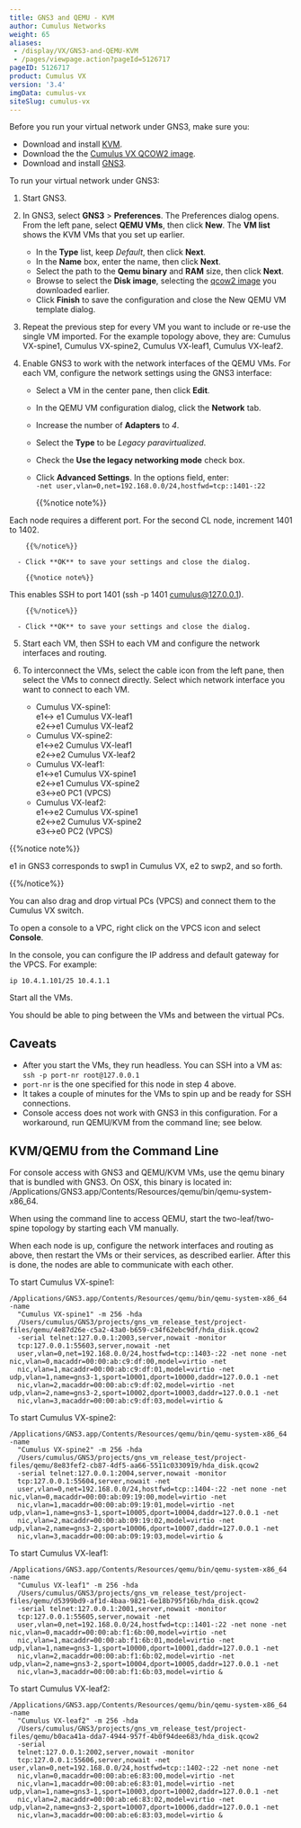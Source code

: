 ```yaml
---
title: GNS3 and QEMU - KVM
author: Cumulus Networks
weight: 65
aliases:
 - /display/VX/GNS3-and-QEMU-KVM
 - /pages/viewpage.action?pageId=5126717
pageID: 5126717
product: Cumulus VX
version: '3.4'
imgData: cumulus-vx
siteSlug: cumulus-vx
---
```

Before you run your virtual network under GNS3, make sure you:

  - Download and install [KVM](http://www.linux-kvm.org/page/Downloads).
  - Download the the [Cumulus VX QCOW2 image](https://cumulusnetworks.com/cumulus-vx/download/).
  - Download and install
    [GNS3](https://community.gns3.com/login.jspa?referer=/community/software/download).

To run your virtual network under GNS3:

1.  Start GNS3.

2.  In GNS3, select **GNS3** \> **Preferences**. The Preferences dialog
    opens. From the left pane, select **QEMU VMs**, then click **New**.
    The **VM list** shows the KVM VMs that you set up earlier.

      - In the **Type** list, keep *Default*, then click **Next**.
      - In the **Name** box, enter the name, then click **Next**.
      - Select the path to the **Qemu binary** and **RAM** size, then
        click **Next**.
      - Browse to select the **Disk image**, selecting the
        [qcow2 image](https://cumulusnetworks.com/cumulus-vx/download/) you
        downloaded earlier.
      - Click **Finish** to save the configuration and close the New
        QEMU VM template dialog.

3.  Repeat the previous step for every VM you want to include or re-use
    the single VM imported. For the example topology above, they are:
    Cumulus VX-spine1, Cumulus VX-spine2, Cumulus VX-leaf1, Cumulus
    VX-leaf2.

4.  Enable GNS3 to work with the network interfaces of the QEMU VMs. For
    each VM, configure the network settings using the GNS3 interface:

      - Select a VM in the center pane, then click **Edit**.
      - In the QEMU VM configuration dialog, click the **Network** tab.
      - Increase the number of **Adapters** to *4*.
      - Select the **Type** to be *Legacy paravirtualized*.
      - Check the **Use the legacy networking mode** check box.
      - Click **Advanced Settings**. In the options field, enter:  
        `-net user,vlan=0,net=192.168.0.0/24,hostfwd=tcp::1401-:22`

        {{%notice note%}}

Each node requires a different port. For the second CL node,
        increment 1401 to 1402.

        {{%/notice%}}

      - Click **OK** to save your settings and close the dialog.

        {{%notice note%}}

This enables SSH to port 1401 (ssh -p 1401 cumulus@127.0.0.1).

        {{%/notice%}}

      - Click **OK** to save your settings and close the dialog.

5.  Start each VM, then SSH to each VM and configure the network
    interfaces and routing.

6.  To interconnect the VMs, select the cable icon from the left pane,
    then select the VMs to connect directly. Select which network
    interface you want to connect to each VM.

      - Cumulus VX-spine1:  
        e1\<-\> e1 Cumulus VX-leaf1  
        e2\<-\>e1 Cumulus VX-leaf2
      - Cumulus VX-spine2:  
        e1\<-\>e2 Cumulus VX-leaf1  
        e2\<-\>e2 Cumulus VX-leaf2
      - Cumulus VX-leaf1:  
        e1\<-\>e1 Cumulus VX-spine1  
        e2\<-\>e1 Cumulus VX-spine2  
        e3\<-\>e0 PC1 (VPCS)
      - Cumulus VX-leaf2:  
        e1\<-\>e2 Cumulus VX-spine1  
        e2\<-\>e2 Cumulus VX-spine2  
        e3\<-\>e0 PC2 (VPCS)

{{%notice note%}}

e1 in GNS3 corresponds to swp1 in Cumulus VX, e2 to swp2, and so forth.

{{%/notice%}}

You can also drag and drop virtual PCs (VPCS) and connect them to the
Cumulus VX switch.

To open a console to a VPC, right click on the VPCS icon and select **Console**.

In the console, you can configure the IP address and default gateway for
the VPCS. For example:

    ip 10.4.1.101/25 10.4.1.1

Start all the VMs.

You should be able to ping between the VMs and between the virtual PCs.

## Caveats

  - After you start the VMs, they run headless. You can SSH into a VM as:  
    `ssh -p port-nr root@127.0.0.1`
  - `port-nr` is the one specified for this node in step 4 above.
  - It takes a couple of minutes for the VMs to spin up and be ready for
    SSH connections.
  - Console access does not work with GNS3 in this configuration. For a
    workaround, run QEMU/KVM from the command line; see below.

## KVM/QEMU from the Command Line

For console access with GNS3 and QEMU/KVM VMs, use the qemu binary that
is bundled with GNS3. On OSX, this binary is located in:
/Applications/GNS3.app/Contents/Resources/qemu/bin/qemu-system-x86\_64.

When using the command line to access QEMU, start the two-leaf/two-spine
topology by starting each VM manually.

When each node is up, configure the network interfaces and routing as above,
then restart the VMs or their services, as described earlier. After this is done,
the nodes are able to communicate with each other.

To start Cumulus VX-spine1:

    /Applications/GNS3.app/Contents/Resources/qemu/bin/qemu-system-x86_64 -name
      "Cumulus VX-spine1" -m 256 -hda
      /Users/cumulus/GNS3/projects/gns_vm_release_test/project-files/qemu/4e87d26e-c5a2-43a0-b659-c34f62ebc9df/hda_disk.qcow2
      -serial telnet:127.0.0.1:2003,server,nowait -monitor
      tcp:127.0.0.1:55603,server,nowait -net
      user,vlan=0,net=192.168.0.0/24,hostfwd=tcp::1403-:22 -net none -net nic,vlan=0,macaddr=00:00:ab:c9:df:00,model=virtio -net
      nic,vlan=1,macaddr=00:00:ab:c9:df:01,model=virtio -net udp,vlan=1,name=gns3-1,sport=10001,dport=10000,daddr=127.0.0.1 -net
      nic,vlan=2,macaddr=00:00:ab:c9:df:02,model=virtio -net udp,vlan=2,name=gns3-2,sport=10002,dport=10003,daddr=127.0.0.1 -net
      nic,vlan=3,macaddr=00:00:ab:c9:df:03,model=virtio &

To start Cumulus VX-spine2:

    /Applications/GNS3.app/Contents/Resources/qemu/bin/qemu-system-x86_64 -name
      "Cumulus VX-spine2" -m 256 -hda
      /Users/cumulus/GNS3/projects/gns_vm_release_test/project-files/qemu/8e83fef2-cb87-4df5-aa66-5511c0330919/hda_disk.qcow2
      -serial telnet:127.0.0.1:2004,server,nowait -monitor
      tcp:127.0.0.1:55604,server,nowait -net
      user,vlan=0,net=192.168.0.0/24,hostfwd=tcp::1404-:22 -net none -net nic,vlan=0,macaddr=00:00:ab:09:19:00,model=virtio -net
      nic,vlan=1,macaddr=00:00:ab:09:19:01,model=virtio -net udp,vlan=1,name=gns3-1,sport=10005,dport=10004,daddr=127.0.0.1 -net
      nic,vlan=2,macaddr=00:00:ab:09:19:02,model=virtio -net udp,vlan=2,name=gns3-2,sport=10006,dport=10007,daddr=127.0.0.1 -net
      nic,vlan=3,macaddr=00:00:ab:09:19:03,model=virtio &

To start Cumulus VX-leaf1:

    /Applications/GNS3.app/Contents/Resources/qemu/bin/qemu-system-x86_64 -name
      "Cumulus VX-leaf1" -m 256 -hda
      /Users/cumulus/GNS3/projects/gns_vm_release_test/project-files/qemu/d5399bd9-af1d-4baa-9821-6e18b795f16b/hda_disk.qcow2
      -serial telnet:127.0.0.1:2001,server,nowait -monitor
      tcp:127.0.0.1:55605,server,nowait -net
      user,vlan=0,net=192.168.0.0/24,hostfwd=tcp::1401-:22 -net none -net nic,vlan=0,macaddr=00:00:ab:f1:6b:00,model=virtio -net
      nic,vlan=1,macaddr=00:00:ab:f1:6b:01,model=virtio -net udp,vlan=1,name=gns3-1,sport=10000,dport=10001,daddr=127.0.0.1 -net
      nic,vlan=2,macaddr=00:00:ab:f1:6b:02,model=virtio -net udp,vlan=2,name=gns3-2,sport=10004,dport=10005,daddr=127.0.0.1 -net
      nic,vlan=3,macaddr=00:00:ab:f1:6b:03,model=virtio &

To start Cumulus VX-leaf2:

    /Applications/GNS3.app/Contents/Resources/qemu/bin/qemu-system-x86_64 -name
      "Cumulus VX-leaf2" -m 256 -hda
      /Users/cumulus/GNS3/projects/gns_vm_release_test/project-files/qemu/b0aca41a-dda7-4944-957f-4b0f94dee683/hda_disk.qcow2
      -serial
      telnet:127.0.0.1:2002,server,nowait -monitor
      tcp:127.0.0.1:55606,server,nowait -net user,vlan=0,net=192.168.0.0/24,hostfwd=tcp::1402-:22 -net none -net
      nic,vlan=0,macaddr=00:00:ab:e6:83:00,model=virtio -net
      nic,vlan=1,macaddr=00:00:ab:e6:83:01,model=virtio -net udp,vlan=1,name=gns3-1,sport=10003,dport=10002,daddr=127.0.0.1 -net
      nic,vlan=2,macaddr=00:00:ab:e6:83:02,model=virtio -net udp,vlan=2,name=gns3-2,sport=10007,dport=10006,daddr=127.0.0.1 -net
      nic,vlan=3,macaddr=00:00:ab:e6:83:03,model=virtio &
